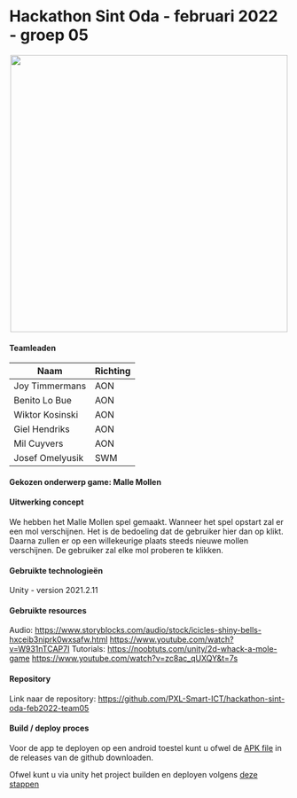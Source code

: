 # Hackathon Sint Oda - februari 2022 - groep 05

<p align="center">
  <img width="500px" src="https://media.discordapp.net/attachments/901407320804819014/943501637236969472/Screenshot_2022-02-16_at_2.36.53_PM.png">
</p>

#### Teamleaden

| Naam            | Richting |
| --------------- | -------- |
| Joy Timmermans  | AON      |
| Benito Lo Bue   | AON      |
| Wiktor Kosinski | AON      |
| Giel Hendriks   | AON      |
| Mil Cuyvers     | AON      |
| Josef Omelyusik | SWM      |

#### Gekozen onderwerp game: Malle Mollen

#### Uitwerking concept

We hebben het Malle Mollen spel gemaakt. Wanneer het spel opstart zal er een mol verschijnen. Het is de bedoeling dat de gebruiker hier dan op klikt. Daarna zullen er op een willekeurige plaats steeds nieuwe mollen verschijnen. De gebruiker zal elke mol proberen te klikken.

#### Gebruikte technologieën

Unity - version 2021.2.11

#### Gebruikte resources

Audio:
https://www.storyblocks.com/audio/stock/icicles-shiny-bells-hxceib3niprk0wxsafw.html
https://www.youtube.com/watch?v=W931nTCAP7I
Tutorials:
https://noobtuts.com/unity/2d-whack-a-mole-game
https://www.youtube.com/watch?v=zc8ac_qUXQY&t=7s

#### Repository

Link naar de repository:
https://github.com/PXL-Smart-ICT/hackathon-sint-oda-feb2022-team05

#### Build / deploy proces

Voor de app te deployen op een android toestel kunt u ofwel de [APK file](https://github.com/PXL-Smart-ICT/hackathon-sint-oda-feb2022-team05/releases) in de releases van de github downloaden.

Ofwel kunt u via unity het project builden en deployen volgens [deze stappen](https://youtu.be/Nb62z3J4A_A)
